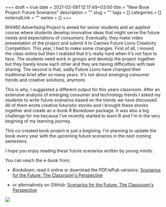 +++ 
draft = true
date = 2021-02-08T12:17:49+03:00
title = "New Book Project: Future Scenarios"
description = ""
slug = "" 
tags = []
categories = []
externalLink = ""
series = []
+++


RHI460 Advertising Project is aimed for senior students and an applied course where students develop innovative ideas that might serve the future needs and expectations of consumers. Eventually, they make video presentation of the project and submit it to Cannes Future Lions Creativity Competition. This year, I had to make some changes. First of all, I moved the class online but then I realized that it's really hard when it's not face to face. The students need work in groups and develop the project together but they barely know each other and they are havıng difficulties with task sharing. The second is that, sadly Future Lions have changed their traditional brief after so many years. It's not about emerging consumer trends and creative solutions, anymore.

This is why, I suggested a different output for this years classroom. After an extensive analysis of emerging consumer and technology trends I asked my students to write future scenarios based on the trends we have discussed. All of them wrote creative futuristic stories and I brought these stories together and create an e-book R Bookdown package. It was also a big challenge for me because I've recently started to learn R and I'm in the very begining of my learning journey.

This co-created book project is just a begining. I'm planning to update the book every year with the upcoming future scenarios in the next coming semesters.

I hope you enjoy reading these future scenarios written by young minds.

You can reach the e-book from; 

* _Bookdown_, read it online or download the PDF/ePub versions: [Scenarios for the Future: The Classroom's Perspective](https://bookdown.org/naimcinar/future-scenarios/)

* or alternatively on _GitHub_: [Scenarios for the Future: The Classroom's Perspective](https://nakiamo.github.io/future-scenarios/)

![](https://nakiamo.github.io/future-scenarios/images/book-cover.jpg)